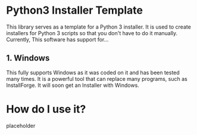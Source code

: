 # Python3 Installer  Template

This library serves as a template for a Python 3 installer. It is used to create installers for Python 3 scripts so that you don't have to do it manually. Currently, This software has support for...
## 1. Windows
This fully supports Windows as it was coded on it and has been tested many times. It is a powerful tool that can replace many programs, such as InstallForge. It will soon get an Installer with Windows.

# How do I use it?
placeholder

